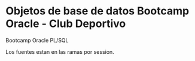 # Objetos de base de datos Bootcamp Oracle - Club Deportivo
Bootcamp Oracle PL/SQL

Los fuentes estan en las ramas por session.
